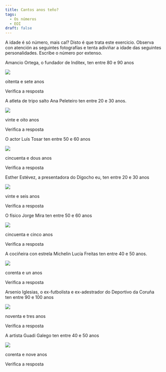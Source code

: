 ```yaml
---
title: Cantos anos teño?
tags:
  - Os números
  - EOI
draft: false
---
```

A idade é só número, mais cal? Disto é que trata este exercicio. Observa con atención as seguintes fotografías e tenta adiviñar a idade das seguintes personalidades. Escribe o número por extenso.

Amancio Ortega, o fundador de Inditex, ten entre 80 e 90 anos

![](/img/amancio_ortega.jpg)

<e-answer>oitenta e sete </e-answer> anos

<e-validate>Verifica a resposta</e-validate>

A atleta de tripo salto Ana Peleteiro ten entre 20 e 30 anos.

![](/img/ana_peleteiro.jpg)

<e-answer>vinte e oito</e-answer> anos

<e-validate>Verifica a resposta</e-validate>

O actor Luís Tosar ten entre 50 e 60 anos

![](/img/luis_tosar.jpg)

<e-answer>cincuenta e dous</e-answer> anos

<e-validate>Verifica a resposta</e-validate>

Esther Estévez, a presentadora do Dígocho eu, ten entre 20 e 30 anos

![](/img/esther_estevez.jpg)

<e-answer>vinte e seis</e-answer> anos

<e-validate>Verifica a resposta</e-validate>

O físico Jorge Mira ten entre 50 e 60 anos

![](/img/jorge_mira.jpg)

<e-answer>cincuenta e cinco</e-answer> anos

<e-validate>Verifica a resposta</e-validate>

A cociñeira con estrela Michelin Lucía Freitas ten entre 40 e 50 anos.

![](/img/lucia_freitas.jpg)

<e-answer>corenta e un</e-answer> anos

<e-validate>Verifica a resposta</e-validate>

Arsenio Iglesias, o ex-futbolista e ex-adestrador do Deportivo da Coruña ten entre 90 e 100 anos

![](/img/arsenio_iglesias.jpg)

<e-answer>noventa e tres</e-answer> anos

<e-validate>Verifica a resposta</e-validate>

A artista Guadi Galego ten entre 40 e 50 anos

![](/img/guadi_galego.jpg)

<e-answer>corenta e nove</e-answer> anos

<e-validate>Verifica a resposta</e-validate>